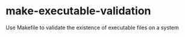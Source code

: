 # make-executable-validation
Use Makefile to validate the existence of executable files on a system
